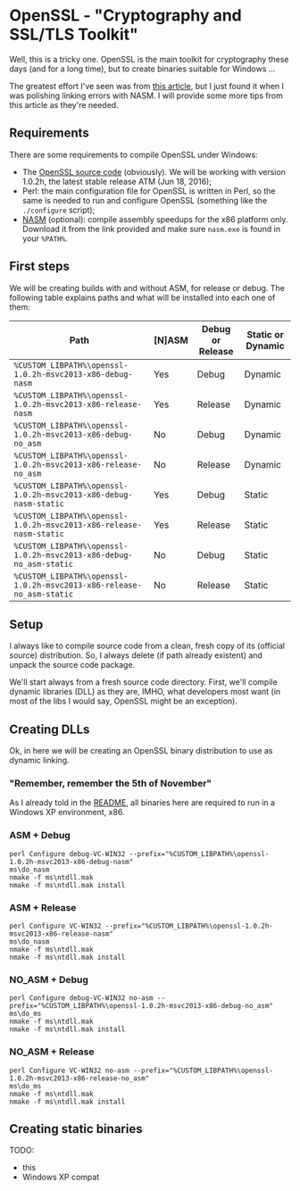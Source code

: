 # OpenSSL - "Cryptography and SSL/TLS Toolkit"

Well, this is a tricky one. OpenSSL is the main toolkit for cryptography these days (and for a long time), but to create binaries suitable for Windows ...

The greatest effort I've seen was from [this article](http://hostagebrain.blogspot.com.br/2015/04/build-openssl-on-windows.html), but I just found it when I was polishing linking errors with NASM. I will provide some more tips from this article as they're needed.

## Requirements

There are some requirements to compile OpenSSL under Windows:

* The [OpenSSL source code](https://www.openssl.org/source/) (obviously). We will be working with version 1.0.2h, the latest stable release ATM (Jun 18, 2016);
* Perl: the main configuration file for OpenSSL is written in Perl, so the same is needed to run and configure OpenSSL (something like the `./configure` script);
* [NASM](http://www.nasm.us/pub/nasm/releasebuilds/?C=M;O=D) (optional): compile assembly speedups for the x86 platform only. Download it from the link provided and make sure `nasm.exe` is found in your `%PATH%`.

## First steps

We will be creating builds with and without ASM, for release or debug. The following table explains paths and what will be installed into each one of them:

| Path | [N]ASM | Debug or Release | Static or Dynamic |
|------|--------|------------------|-------------------|
| `%CUSTOM_LIBPATH%\openssl-1.0.2h-msvc2013-x86-debug-nasm` | Yes | Debug | Dynamic |
| `%CUSTOM_LIBPATH%\openssl-1.0.2h-msvc2013-x86-release-nasm` | Yes | Release | Dynamic |
| `%CUSTOM_LIBPATH%\openssl-1.0.2h-msvc2013-x86-debug-no_asm` | No | Debug | Dynamic |
| `%CUSTOM_LIBPATH%\openssl-1.0.2h-msvc2013-x86-release-no_asm` | No | Release | Dynamic |
| `%CUSTOM_LIBPATH%\openssl-1.0.2h-msvc2013-x86-debug-nasm-static` | Yes | Debug | Static |
| `%CUSTOM_LIBPATH%\openssl-1.0.2h-msvc2013-x86-release-nasm-static` | Yes | Release | Static |
| `%CUSTOM_LIBPATH%\openssl-1.0.2h-msvc2013-x86-debug-no_asm-static` | No | Debug | Static |
| `%CUSTOM_LIBPATH%\openssl-1.0.2h-msvc2013-x86-release-no_asm-static` | No | Release | Static |

## Setup

I always like to compile source code from a clean, fresh copy of its (official source) distribution. So, I always delete (if path already existent) and unpack the source code package.

We'll start always from a fresh source code directory. First, we'll compile dynamic libraries (DLL) as they are, IMHO, what developers most want (in most of the libs I would say, OpenSSL might be an exception).

## Creating DLLs

Ok, in here we will be creating an OpenSSL binary distribution to use as dynamic linking.

### "Remember, remember the 5th of November"

As I already told in the [README](https://github.com/vltr/msvc-mercy), all binaries here are required to run in a Windows XP environment, x86.

### ASM + Debug

```batch
perl Configure debug-VC-WIN32 --prefix="%CUSTOM_LIBPATH%\openssl-1.0.2h-msvc2013-x86-debug-nasm"
ms\do_nasm
nmake -f ms\ntdll.mak
nmake -f ms\ntdll.mak install
```

### ASM + Release

```batch
perl Configure VC-WIN32 --prefix="%CUSTOM_LIBPATH%\openssl-1.0.2h-msvc2013-x86-release-nasm"
ms\do_nasm
nmake -f ms\ntdll.mak
nmake -f ms\ntdll.mak install
```

### NO_ASM + Debug

```batch
perl Configure debug-VC-WIN32 no-asm --prefix="%CUSTOM_LIBPATH%\openssl-1.0.2h-msvc2013-x86-debug-no_asm"
ms\do_ms
nmake -f ms\ntdll.mak
nmake -f ms\ntdll.mak install
```

### NO_ASM + Release

```batch
perl Configure VC-WIN32 no-asm --prefix="%CUSTOM_LIBPATH%\openssl-1.0.2h-msvc2013-x86-release-no_asm"
ms\do_ms
nmake -f ms\ntdll.mak
nmake -f ms\ntdll.mak install
```

## Creating static binaries

TODO:
- this
- Windows XP compat
